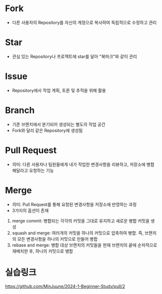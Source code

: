 # Fork
- 다른 사용자의 Repository를 자신의 계정으로 복사하여 독립적으로 수정하고 관리
  
# Star
- 관심 있는 Repository나 프로젝트에 star를 달아 "북마크"와 같이 관리
  
# Issue
- Repository에서 작업 계획, 토론 및 추적을 위해 활용
  
# Branch
- 기존 브랜치에서 분기되어 생성되는 별도의 작업 공간
- Fork와 달리 같은 Repository에 생성됨 
  
# Pull Request
- 의미: 다른 사용자나 팀원들에게 내가 작업한 변경사항을 리뷰하고, 저장소에 병합해달라고 요청하는 기능 

# Merge
- 의미: Pull Request를 통해 요청된 변경사항을 저장소에 반영하는 과정
  
- 3가지의 옵션이 존재
 1. merge commit: 병합되는 각각의 커밋을 그대로 유지하고 새로운 병합 커밋을 생성
 2. squash and merge: 여러개의 커밋을 하나의 커밋으로 압축하여 병합. 즉, 브랜치의 모든 변경사항을 하나의 커밋으로 만들어 병합
 3. rebase and merge: 병합 대상 브랜치의 커밋들을 현재 브랜치의 끝에 순차적으로 재배치한 후, 하나의 커밋으로 병합

# 실습링크
https://github.com/MinJuune/2024-1-Beginner-Study/pull/2